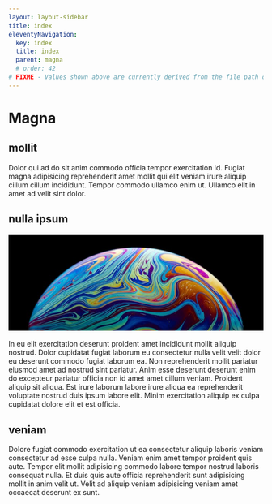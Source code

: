 ```yaml
---
layout: layout-sidebar
title: index
eleventyNavigation:
  key: index
  title: index
  parent: magna
  # order: 42
# FIXME - Values shown above are currently derived from the file path only, except order which is also commented out because it is optional. Correct as desired and delete comment(s).
---
```


# Magna

## mollit

Dolor qui ad do sit anim commodo officia tempor exercitation id. Fugiat magna adipisicing reprehenderit amet mollit qui elit veniam irure aliquip cillum cillum incididunt. Tempor commodo ullamco enim ut. Ullamco elit in amet ad velit sint dolor.

## nulla ipsum

<img class="bordered" src="/static/images/bulksplash-erebus21-abffiRrT1WA.jpg" alt="bulksplash-erebus21-abffiRrT1WA.jpg" />

In eu elit exercitation deserunt proident amet incididunt mollit aliquip nostrud. Dolor cupidatat fugiat laborum eu consectetur nulla velit velit dolor eu deserunt commodo fugiat laborum ea. Non reprehenderit mollit pariatur eiusmod amet ad nostrud sint pariatur. Anim esse deserunt deserunt enim do excepteur pariatur officia non id amet amet cillum veniam. Proident aliquip sit aliqua. Est irure laborum labore irure aliqua ea reprehenderit voluptate nostrud duis ipsum labore elit. Minim exercitation aliquip ex culpa cupidatat dolore elit et est officia.

## veniam

Dolore fugiat commodo exercitation ut ea consectetur aliquip laboris veniam consectetur ad esse culpa nulla. Veniam enim amet tempor proident quis aute. Tempor elit mollit adipisicing commodo labore tempor nostrud laboris consequat nulla. Et duis quis aute officia reprehenderit sunt adipisicing mollit in anim velit ut. Velit ad aliquip veniam adipisicing veniam amet occaecat deserunt ex sunt.